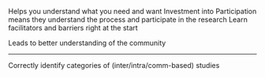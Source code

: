 
Helps you understand what you need and want
Investment into 
Participation means they understand the process and participate in the research
Learn facilitators and barriers right at the start


Leads to better understanding of the community



---
Correctly identify categories of (inter/intra/comm-based) studies
